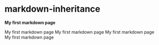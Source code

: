 # markdown-inheritance

**My first markdown page**

My first markdown page
My first markdown page
My first markdown page
My first markdown page
